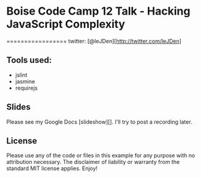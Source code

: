# Boise Code Camp 12 Talk - Hacking JavaScript Complexity
=================
twitter: [@leJDen][http://twitter.com/leJDen]

## Tools used:
 - jslint
 - jasmine
 - requirejs

## Slides
Please see my Google Docs [slideshow][].
I'll try to post a recording later.

## License
Please use any of the code or files in this example for any purpose with no attribution necessary. The disclaimer of liability or warranty from the standard MIT license applies. Enjoy!